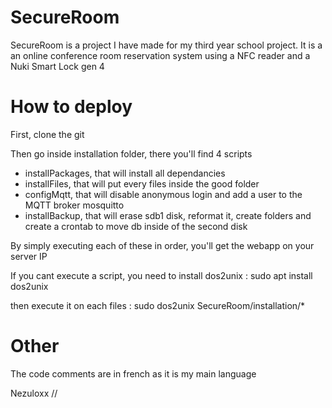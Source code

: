 # SecureRoom
SecureRoom is a project I have made for my third year school project.
It is a an online conference room reservation system using a NFC reader and a Nuki Smart Lock gen 4 

# How to deploy
First, clone the git

Then go inside installation folder, there you'll find 4 scripts

- installPackages, that will install all dependancies 
- installFiles, that will put every files inside the good folder 
- configMqtt, that will disable anonymous login and add a user to the MQTT broker mosquitto 
- installBackup, that will erase sdb1 disk, reformat it, create folders and create a crontab to move db inside of the second disk

By simply executing each of these in order, you'll get the webapp on your server IP

If you cant execute a script, you need to install dos2unix : sudo apt install dos2unix

then execute it on each files : sudo dos2unix SecureRoom/installation/*


# Other
The code comments are in french as it is my main language

Nezuloxx // 
